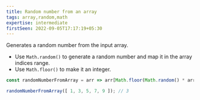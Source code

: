 ```yaml
---
title: Random number from an array
tags: array,random,math
expertise: intermediate
firstSeen: 2022-09-05T17:17:19+05:30
---
```


Generates a random number from the input array.

- Use `Math.random()` to generate a random number and map it in the array indices range.
- Use `Math.floor()` to make it an integer.

```js
const randomNumberFromArray = arr => arr[Math.floor(Math.random() * arr.length)];
```

```js
randomNumberFromArray([ 1, 3, 5, 7, 9 ]); // 3
```
